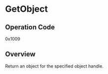 # GetObject

## Operation Code

0x1009

## Overview

Return an object for the specified object handle.
